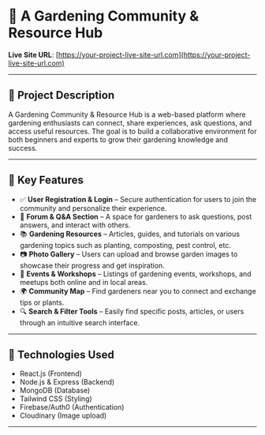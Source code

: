 # 🌱 A Gardening Community & Resource Hub

**Live Site URL**: [https://your-project-live-site-url.com](https://your-project-live-site-url.com)

---

## 🚀 Project Description

A Gardening Community & Resource Hub is a web-based platform where gardening enthusiasts can connect, share experiences, ask questions, and access useful resources. The goal is to build a collaborative environment for both beginners and experts to grow their gardening knowledge and success.

---

## 🌟 Key Features

- ✅ **User Registration & Login** – Secure authentication for users to join the community and personalize their experience.
- 📝 **Forum & Q&A Section** – A space for gardeners to ask questions, post answers, and interact with others.
- 📚 **Gardening Resources** – Articles, guides, and tutorials on various gardening topics such as planting, composting, pest control, etc.
- 📷 **Photo Gallery** – Users can upload and browse garden images to showcase their progress and get inspiration.
- 📅 **Events & Workshops** – Listings of gardening events, workshops, and meetups both online and in local areas.
- 🌍 **Community Map** – Find gardeners near you to connect and exchange tips or plants.
- 🔍 **Search & Filter Tools** – Easily find specific posts, articles, or users through an intuitive search interface.

---

## 📌 Technologies Used

- React.js (Frontend)
- Node.js & Express (Backend)
- MongoDB (Database)
- Tailwind CSS (Styling)
- Firebase/Auth0 (Authentication)
- Cloudinary (Image upload)

---


<!-- ```markdown
![Homepage Screenshot](https://your-image-link.com/screenshot.png) -->